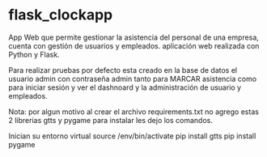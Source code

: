 # flask_clockapp
App Web que permite gestionar la asistencia del personal de una empresa, cuenta con gestión de usuarios y empleados. aplicación web realizada con Python y Flask.

Para realizar pruebas por defecto esta creado en la base de datos el usuario admin con contraseña admin tanto para MARCAR asistencia como para iniciar sesión y ver el dashnoard y la administración de usuario y empleados.

Nota: por algun motivo al crear el archivo requirements.txt no agrego estas 2 librerias gtts y pygame para instalar les dejo los comandos.

Inician su entorno virtual source /env/bin/activate
pip install gtts
pip install pygame
